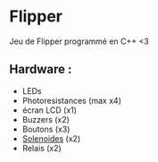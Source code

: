 # Flipper

Jeu de Flipper programmé en C++ <3


## Hardware :
- LEDs 
- Photoresistances (max x4)
- écran LCD (x1)
- Buzzers (x2)
- Boutons (x3)
- [Solenoides](https://www.gotronic.fr/art-solenoide-12-vcc-ls1110bd-37.htm) (x2)
- Relais (x2)
